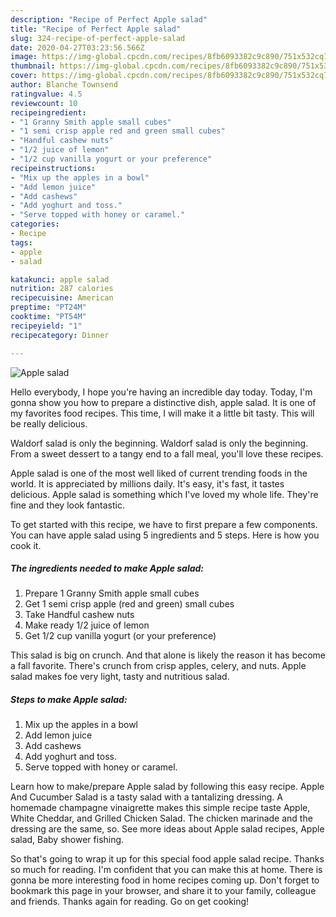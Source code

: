 ```yaml
---
description: "Recipe of Perfect Apple salad"
title: "Recipe of Perfect Apple salad"
slug: 324-recipe-of-perfect-apple-salad
date: 2020-04-27T03:23:56.566Z
image: https://img-global.cpcdn.com/recipes/8fb6093382c9c890/751x532cq70/apple-salad-recipe-main-photo.jpg
thumbnail: https://img-global.cpcdn.com/recipes/8fb6093382c9c890/751x532cq70/apple-salad-recipe-main-photo.jpg
cover: https://img-global.cpcdn.com/recipes/8fb6093382c9c890/751x532cq70/apple-salad-recipe-main-photo.jpg
author: Blanche Townsend
ratingvalue: 4.5
reviewcount: 10
recipeingredient:
- "1 Granny Smith apple small cubes"
- "1 semi crisp apple red and green small cubes"
- "Handful cashew nuts"
- "1/2 juice of lemon"
- "1/2 cup vanilla yogurt or your preference"
recipeinstructions:
- "Mix up the apples in a bowl"
- "Add lemon juice"
- "Add cashews"
- "Add yoghurt and toss."
- "Serve topped with honey or caramel."
categories:
- Recipe
tags:
- apple
- salad

katakunci: apple salad 
nutrition: 287 calories
recipecuisine: American
preptime: "PT24M"
cooktime: "PT54M"
recipeyield: "1"
recipecategory: Dinner

---
```



![Apple salad](https://img-global.cpcdn.com/recipes/8fb6093382c9c890/751x532cq70/apple-salad-recipe-main-photo.jpg)

Hello everybody, I hope you're having an incredible day today. Today, I'm gonna show you how to prepare a distinctive dish, apple salad. It is one of my favorites food recipes. This time, I will make it a little bit tasty. This will be really delicious.

Waldorf salad is only the beginning. Waldorf salad is only the beginning. From a sweet dessert to a tangy end to a fall meal, you&#39;ll love these recipes.

Apple salad is one of the most well liked of current trending foods in the world. It is appreciated by millions daily. It's easy, it's fast, it tastes delicious. Apple salad is something which I've loved my whole life. They're fine and they look fantastic.


To get started with this recipe, we have to first prepare a few components. You can have apple salad using 5 ingredients and 5 steps. Here is how you cook it.

##### The ingredients needed to make Apple salad:

1. Prepare 1 Granny Smith apple small cubes
1. Get 1 semi crisp apple (red and green) small cubes
1. Take Handful cashew nuts
1. Make ready 1/2 juice of lemon
1. Get 1/2 cup vanilla yogurt (or your preference)


This salad is big on crunch. And that alone is likely the reason it has become a fall favorite. There&#39;s crunch from crisp apples, celery, and nuts. Apple salad makes foe very light, tasty and nutritious salad. 

##### Steps to make Apple salad:

1. Mix up the apples in a bowl
1. Add lemon juice
1. Add cashews
1. Add yoghurt and toss.
1. Serve topped with honey or caramel.


Learn how to make/prepare Apple salad by following this easy recipe. Apple And Cucumber Salad is a tasty salad with a tantalizing dressing. A homemade champagne vinaigrette makes this simple recipe taste Apple, White Cheddar, and Grilled Chicken Salad. The chicken marinade and the dressing are the same, so. See more ideas about Apple salad recipes, Apple salad, Baby shower fishing. 

So that's going to wrap it up for this special food apple salad recipe. Thanks so much for reading. I'm confident that you can make this at home. There is gonna be more interesting food in home recipes coming up. Don't forget to bookmark this page in your browser, and share it to your family, colleague and friends. Thanks again for reading. Go on get cooking!
